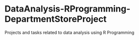 # DataAnalysis-RProgramming-DepartmentStoreProject
Projects and tasks related to data analysis using R Programming
